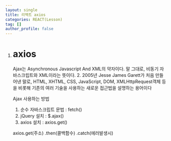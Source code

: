 ```yaml
---
layout: single
title: 리액트 axios
categories: REACT(Lesson)
tag: []
author_profile: false
---
```


1. # axios
   
   Ajax는 Asynchronous Javascript And XML의 약자이다. 
   말 그대로, 비동기 자바스크립트와 XML이라는 뜻이다.
   2. 2005년 Jesse James Garett가 처음 만들어낸 말로, HTML, XHTML, CSS, 
   JavaScript, DOM, XMLHttpRequest객체 등을 비롯해 기존의 여러 기술을
   사용하는 새로운 접근법을 설명하는 용어이다 

   Ajax 사용하는 방법
   1. 순수 자바스크립트 문법 : fetch()
   2. jQuery 설치 : $.ajax()
   3. axios 설치 : axios.get()
   

   axios.get(주소)
         .then(콜백함수)
         .catch(에러발생시)

